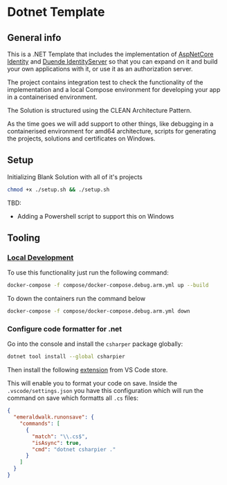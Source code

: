 # Dotnet Template


## General info
This is a .NET Template that includes the implementation of [AspNetCore Identity](https://learn.microsoft.com/en-us/aspnet/core/security/authentication/identity?view=aspnetcore-8.0&tabs=visual-studio) and [Duende IdentityServer](https://duendesoftware.com/products/identityserver) so that you can expand on it and build your own applications with it, or use it as an authorization server. 

The project contains integration test to check the functionality of the implementation and a local Compose environment for developing your app in a containerised environment.

The Solution is structured using the CLEAN Architecture Pattern.

As the time goes we will add support to other things, like debugging in a containerised environment for amd64 architecture, scripts for generating the projects, solutions and certificates on Windows.
## Setup
Initializing Blank Solution with all of it's projects
```bash
chmod +x ./setup.sh && ./setup.sh
```
TBD:
- Adding a Powershell script to support this on Windows

## Tooling
### [Local Development](./compose/README.md)

To use this functionality just run the following command:
```bash
docker-compose -f compose/docker-compose.debug.arm.yml up --build
```

To down the containers run the command below
```bash
docker-compose -f compose/docker-compose.debug.arm.yml down
```


### Configure code formatter for .net

Go into the console and install the `csharper` package globally:
```bash
dotnet tool install --global csharpier
```

Then install the following [extension](https://marketplace.visualstudio.com/items?itemName=emeraldwalk.RunOnSave) from VS Code store. 

This will enable you to format your code on save. Inside the `.vscode/settings.json` you have this configuration which will run the command on save which formatts all `.cs` files:
```json
{
  "emeraldwalk.runonsave": {
    "commands": [
      {
        "match": "\\.cs$",
        "isAsync": true,
        "cmd": "dotnet csharpier ."
      }
    ]
  }
}
```

